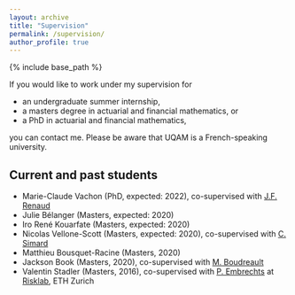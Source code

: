 ```yaml
---
layout: archive
title: "Supervision"
permalink: /supervision/
author_profile: true
---
```


{% include base_path %}

If you would like to work under my supervision for
- an undergraduate summer internship,
- a masters degree in actuarial and financial mathematics, or
- a PhD in actuarial and financial mathematics,

you can contact me. Please be aware that UQAM is a French-speaking university.


## Current and past students

- Marie-Claude Vachon (PhD, expected: 2022), co-supervised with [J.F. Renaud](http://profmath.uqam.ca/~renaudjf/home.html)
- Julie Bélanger (Masters, expected: 2020)
- Iro René Kouarfate (Masters, expected: 2020)
- Nicolas Vellone-Scott (Masters, expected: 2020), co-supervised with [C. Simard](https://professeurs.uqam.ca/professeur/simard.clarence/)
- Matthieu Bousquet-Racine (Masters, 2020)
- Jackson Book (Masters, 2020), co-supervised with [M. Boudreault](http://quantact.uqam.ca/pages/membres/boudreault.html)
- Valentin Stadler (Masters, 2016), co-supervised with [P. Embrechts](https://people.math.ethz.ch/~embrecht/) at [Risklab](https://risklab.ch/), ETH Zurich


